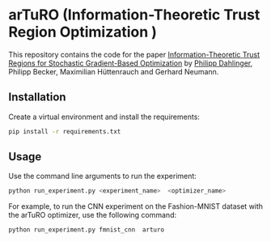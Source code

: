 # arTuRO (Information-Theoretic Trust Region Optimization )

This repository contains the code for the paper [Information-Theoretic Trust Regions for Stochastic Gradient-Based
Optimization](https://arxiv.org/abs/2310.20574) by [Philipp Dahlinger](https://github.com/philippdahlinger/), Philipp Becker, Maximilian Hüttenrauch and Gerhard Neumann.

## Installation
Create a virtual environment and install the requirements:
```bash
pip install -r requirements.txt
```

## Usage
Use the command line arguments to run the experiment:
```bash
python run_experiment.py <experiment_name>  <optimizer_name>
```

For example, to run the CNN experiment on the Fashion-MNIST dataset with the arTuRO optimizer, use the following command:
```bash
python run_experiment.py fmnist_cnn  arturo
```
